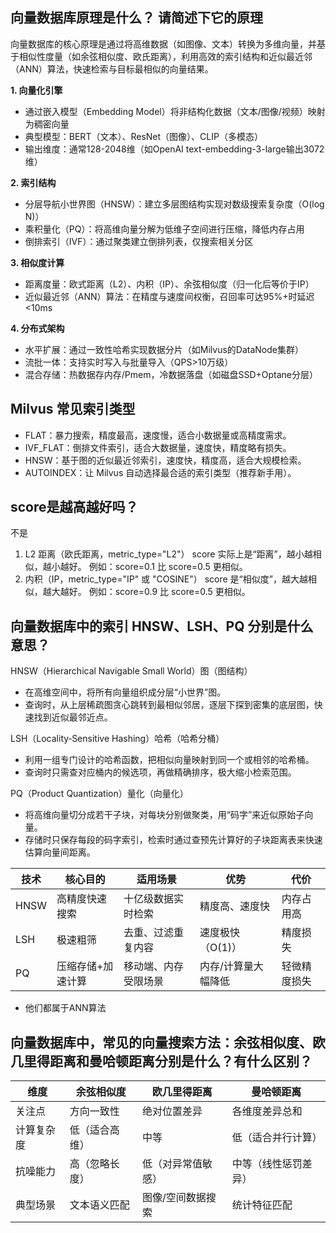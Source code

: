 ## 向量数据库原理是什么？ 请简述下它的原理

向量数据库的核心原理是通过将高维数据（如图像、文本）转换为多维向量，并基于相似性度量（如余弦相似度、欧氏距离），利用高效的索引结构和近似最近邻（ANN）算法，快速检索与目标最相似的向量结果。


**1. 向量化引擎**

- 通过嵌入模型（Embedding Model）将非结构化数据（文本/图像/视频）映射为稠密向量
- 典型模型：BERT（文本）、ResNet（图像）、CLIP（多模态）
- 输出维度：通常128-2048维（如OpenAI text-embedding-3-large输出3072维）

**2. 索引结构**

- 分层导航小世界图（HNSW）：建立多层图结构实现对数级搜索复杂度（O(log N)）
- 乘积量化（PQ）：将高维向量分解为低维子空间进行压缩，降低内存占用
- 倒排索引（IVF）：通过聚类建立倒排列表，仅搜索相关分区

**3. 相似度计算**

- 距离度量：欧式距离（L2）、内积（IP）、余弦相似度（归一化后等价于IP）
- 近似最近邻（ANN）算法：在精度与速度间权衡，召回率可达95%+时延迟<10ms

**4. 分布式架构**

- 水平扩展：通过一致性哈希实现数据分片（如Milvus的DataNode集群）
- 流批一体：支持实时写入与批量导入（QPS>10万级）
- 混合存储：热数据存内存/Pmem，冷数据落盘（如磁盘SSD+Optane分层）



## Milvus 常见索引类型

- FLAT：暴力搜索，精度最高，速度慢，适合小数据量或高精度需求。
- IVF_FLAT：倒排文件索引，适合大数据量，速度快，精度略有损失。
- HNSW：基于图的近似最近邻索引，速度快，精度高，适合大规模检索。
- AUTOINDEX：让 Milvus 自动选择最合适的索引类型（推荐新手用）。

## score是越高越好吗？

不是

1. L2 距离（欧氏距离，metric_type="L2"）
score 实际上是“距离”，越小越相似，越小越好。
例如：score=0.1 比 score=0.5 更相似。
2. 内积（IP，metric_type="IP" 或 "COSINE"）
score 是“相似度”，越大越相似，越大越好。
例如：score=0.9 比 score=0.5 更相似。

## 向量数据库中的索引 HNSW、LSH、PQ 分别是什么意思？

HNSW（Hierarchical Navigable Small World）图（图结构）

- 在高维空间中，将所有向量组织成分层“小世界”图。
- 查询时，从上层稀疏图贪心跳转到最相似邻居，逐层下探到密集的底层图，快速找到近似最邻近点。

LSH（Locality‑Sensitive Hashing）哈希（哈希分桶）

- 利用一组专门设计的哈希函数，把相似向量映射到同一个或相邻的哈希桶。
- 查询时只需查对应桶内的候选项，再做精确排序，极大缩小检索范围。

PQ（Product Quantization）量化（向量化）

- 将高维向量切分成若干子块，对每块分别做聚类，用“码字”来近似原始子向量。
- 存储时只保存每段的码字索引，检索时通过查预先计算好的子块距离表来快速估算向量间距离。

| 技术  | 核心目的         | 适用场景             | 优势                 | 代价         |
|-------|------------------|----------------------|----------------------|--------------|
| HNSW  | 高精度快速搜索   | 十亿级数据实时检索   | 精度高、速度快       | 内存占用高   |
| LSH   | 极速粗筛         | 去重、过滤重复内容   | 速度极快（O(1)）     | 精度损失     |
| PQ    | 压缩存储+加速计算 | 移动端、内存受限场景 | 内存/计算量大幅降低  | 轻微精度损失 |

- 他们都属于ANN算法


## 向量数据库中，常见的向量搜索方法：余弦相似度、欧几里得距离和曼哈顿距离分别是什么？有什么区别？

| 维度       | 余弦相似度     | 欧几里得距离     | 曼哈顿距离         |
|------------|----------------|------------------|--------------------|
| 关注点     | 方向一致性     | 绝对位置差异     | 各维度差异总和     |
| 计算复杂度 | 低（适合高维） | 中等             | 低（适合并行计算） |
| 抗噪能力   | 高（忽略长度） | 低（对异常值敏感）| 中等（线性惩罚差异）|
| 典型场景   | 文本语义匹配   | 图像/空间数据搜索 | 统计特征匹配      |